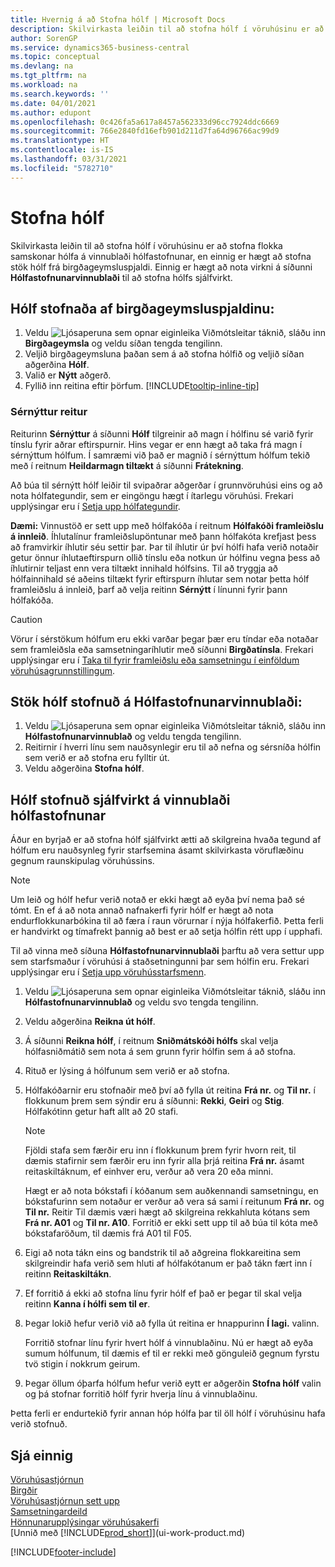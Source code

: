 ```yaml
---
title: Hvernig á að Stofna hólf | Microsoft Docs
description: Skilvirkasta leiðin til að stofna hólf í vöruhúsinu er að stofna flokka samskonar hólfa á vinnublaði hólfastofnunar, en einnig er hægt að stofna stök hólf.
author: SorenGP
ms.service: dynamics365-business-central
ms.topic: conceptual
ms.devlang: na
ms.tgt_pltfrm: na
ms.workload: na
ms.search.keywords: ''
ms.date: 04/01/2021
ms.author: edupont
ms.openlocfilehash: 0c426fa5a617a8457a562333d96cc7924ddc6669
ms.sourcegitcommit: 766e2840fd16efb901d211d7fa64d96766ac99d9
ms.translationtype: HT
ms.contentlocale: is-IS
ms.lasthandoff: 03/31/2021
ms.locfileid: "5782710"
---
```

# <a name="create-bins"></a>Stofna hólf
Skilvirkasta leiðin til að stofna hólf í vöruhúsinu er að stofna flokka samskonar hólfa á vinnublaði hólfastofnunar, en einnig er hægt að stofna stök hólf frá birgðageymsluspjaldi. Einnig er hægt að nota virkni á síðunni **Hólfastofnunarvinnublaði** til að stofna hólfs sjálfvirkt.  

## <a name="to-create-a-bin-from-the-location-card"></a>Hólf stofnaða af birgðageymsluspjaldinu:  
1.  Veldu ![Ljósaperuna sem opnar eiginleika Viðmótsleitar](media/ui-search/search_small.png "Segðu mér hvað þú vilt gera") táknið, sláðu inn **Birgðageymsla** og veldu síðan tengda tengilinn.  
2.  Veljið birgðageymsluna þaðan sem á að stofna hólfið og veljið síðan aðgerðina **Hólf**.  
3. Valið er **Nýtt** aðgerð.
4. Fyllið inn reitina eftir þörfum. [!INCLUDE[tooltip-inline-tip](includes/tooltip-inline-tip_md.md)]

### <a name="the-dedicated-field"></a>Sérnýttur reitur
Reiturinn **Sérnýttur** á síðunni **Hólf** tilgreinir að magn í hólfinu sé varið fyrir tínslu fyrir aðrar eftirspurnir. Hins vegar er enn hægt að taka frá magn í sérnýttum hólfum. Í samræmi við það er magnið í sérnýttum hólfum tekið með í reitnum **Heildarmagn tiltækt** á síðunni **Frátekning**.

Að búa til sérnýtt hólf leiðir til svipaðrar aðgerðar í grunnvöruhúsi eins og að nota hólfategundir, sem er eingöngu hægt í ítarlegu vöruhúsi. Frekari upplýsingar eru í [Setja upp hólfategundir](warehouse-how-to-set-up-bin-types.md).

**Dæmi:** Vinnustöð er sett upp með hólfakóða í reitnum **Hólfakóði framleiðslu á innleið**. Íhlutalínur framleiðslupöntunar með þann hólfakóta krefjast þess að framvirkir íhlutir séu settir þar. Þar til íhlutir úr því hólfi hafa verið notaðir getur önnur íhlutaeftirspurn ollið tínslu eða notkun úr hólfinu vegna þess að íhlutirnir teljast enn vera tiltækt innihald hólfsins. Til að tryggja að hólfainnihald sé aðeins tiltækt fyrir eftirspurn íhlutar sem notar þetta hólf framleiðslu á innleið, þarf að velja reitinn **Sérnýtt** í línunni fyrir þann hólfakóða.

> [!Caution]
> Vörur í sérstökum hólfum eru ekki varðar þegar þær eru tíndar eða notaðar sem framleiðsla eða samsetningaríhlutir með síðunni **Birgðatínsla**. Frekari upplýsingar eru í [Taka til fyrir framleiðslu eða samsetningu í einföldum vöruhúsagrunnstillingum](warehouse-how-to-pick-for-production.md).

## <a name="to-create-bins-individually-in-the-bin-creation-worksheet"></a>Stök hólf stofnuð á Hólfastofnunarvinnublaði:  
1.  Veldu ![Ljósaperuna sem opnar eiginleika Viðmótsleitar](media/ui-search/search_small.png "Segðu mér hvað þú vilt gera") táknið, sláðu inn **Hólfastofnunarvinnublað** og veldu tengda tengilinn.  
2.  Reitirnir í hverri línu sem nauðsynlegir eru til að nefna og sérsníða hólfin sem verið er að stofna eru fylltir út.  
3.  Veldu aðgerðina **Stofna hólf**.  

## <a name="to-make-bins-automatically-in-the-bin-creation-worksheet"></a>Hólf stofnuð sjálfvirkt á vinnublaði hólfastofnunar  
Áður en byrjað er að stofna hólf sjálfvirkt ætti að skilgreina hvaða tegund af hólfum eru nauðsynleg fyrir starfsemina ásamt skilvirkasta vöruflæðinu gegnum raunskipulag vöruhússins.  

> [!NOTE]  
>  Um leið og hólf hefur verið notað er ekki hægt að eyða því nema það sé tómt. En ef á að nota annað nafnakerfi fyrir hólf er hægt að nota endurflokkunarbókina til að færa í raun vörurnar í nýja hólfakerfið. Þetta ferli er handvirkt og tímafrekt þannig að best er að setja hólfin rétt upp í upphafi.  

Til að vinna með síðuna **Hólfastofnunarvinnublaði** þarftu að vera settur upp sem starfsmaður í vöruhúsi á staðsetningunni þar sem hólfin eru. Frekari upplýsingar eru í [Setja upp vöruhússtarfsmenn](warehouse-how-to-set-up-warehouse-employees.md).    

1.  Veldu ![Ljósaperuna sem opnar eiginleika Viðmótsleitar](media/ui-search/search_small.png "Segðu mér hvað þú vilt gera") táknið, sláðu inn **Hólfastofnunarvinnublað** og veldu svo tengda tengilinn.  
2.  Veldu aðgerðina **Reikna út hólf**.
3. Á síðunni **Reikna hólf**, í reitnum **Sniðmátskóði hólfs** skal velja hólfasniðmátið sem nota á sem grunn fyrir hólfin sem á að stofna.
4.  Rituð er lýsing á hólfunum sem verið er að stofna.  
5.  Hólfakóðarnir eru stofnaðir með því að fylla út reitina **Frá nr.** og **Til nr.** í flokkunum þrem sem sýndir eru á síðunni: **Rekki**, **Geiri** og **Stig**. Hólfakótinn getur haft allt að 20 stafi.  

    > [!NOTE]  
    >  Fjöldi stafa sem færðir eru inn í flokkunum þrem fyrir hvorn reit, til dæmis stafirnir sem færðir eru inn fyrir alla þrjá reitina **Frá nr.** ásamt reitaskiltáknum, ef einhver eru, verður að vera 20 eða minni.  

     Hægt er að nota bókstafi í kóðanum sem auðkennandi samsetningu, en bókstafurinn sem notaður er verður að vera sá sami í reitunum **Frá nr.** og **Til nr.** Reitir Til dæmis væri hægt að skilgreina rekkahluta kótans sem **Frá nr. A01** og **Til nr. A10**. Forritið er ekki sett upp til að búa til kóta með bókstafaröðum, til dæmis frá A01 til F05.  

6.  Eigi að nota tákn eins og bandstrik til að aðgreina flokkareitina sem skilgreindir hafa verið sem hluti af hólfakótanum er það tákn fært inn í reitinn **Reitaskiltákn**.  
7.  Ef forritið á ekki að stofna línu fyrir hólf ef það er þegar til skal velja reitinn **Kanna í hólfi sem til er**.  
8. Þegar lokið hefur verið við að fylla út reitina er hnappurinn **Í lagi.** valinn.

    Forritið stofnar línu fyrir hvert hólf á vinnublaðinu. Nú er hægt að eyða sumum hólfunum, til dæmis ef til er rekki með gönguleið gegnum fyrstu tvö stigin í nokkrum geirum.  

9. Þegar öllum óþarfa hólfum hefur verið eytt er aðgerðin **Stofna hólf** valin og þá stofnar forritið hólf fyrir hverja línu á vinnublaðinu.  

Þetta ferli er endurtekið fyrir annan hóp hólfa þar til öll hólf í vöruhúsinu hafa verið stofnuð.  

## <a name="see-also"></a>Sjá einnig  
[Vöruhúsastjórnun](warehouse-manage-warehouse.md)  
[Birgðir](inventory-manage-inventory.md)  
[Vöruhúsastjórnun sett upp](warehouse-setup-warehouse.md)     
[Samsetningardeild](assembly-assemble-items.md)    
[Hönnunarupplýsingar vöruhúsakerfi](design-details-warehouse-management.md)  
[Unnið með [!INCLUDE[prod_short](includes/prod_short.md)]](ui-work-product.md)


[!INCLUDE[footer-include](includes/footer-banner.md)]